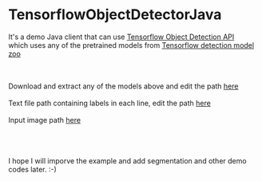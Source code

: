# TensorflowObjectDetectorJava

It's a demo Java client that can use <a href='https://github.com/tensorflow/models/tree/master/research/object_detection'>Tensorflow Object Detection API</a><br>
which uses any of the pretrained models from <a href='https://github.com/tensorflow/models/blob/master/research/object_detection/g3doc/detection_model_zoo.md'>Tensorflow detection model zoo</a><br>
<br><br>


Download and extract any of the models above and edit the path <a href='https://github.com/sumsuddin/TensorflowObjectDetectorJava/blob/64046bdf2adc65cc16ead989159b706f90a444c0/src/main/java/com/srgroup/tfobj/Main.java#L17'>here</a><br>
<br>
Text file path containing labels in each line, edit the path <a href='https://github.com/sumsuddin/TensorflowObjectDetectorJava/blob/64046bdf2adc65cc16ead989159b706f90a444c0/src/main/java/com/srgroup/tfobj/Main.java#L18'>here</a><br>
<br>
Input image path <a href='https://github.com/sumsuddin/TensorflowObjectDetectorJava/blob/64046bdf2adc65cc16ead989159b706f90a444c0/src/main/java/com/srgroup/tfobj/Main.java#L19'>here</a><br>
<br><br><br>

I hope I will imporve the example and add segmentation and other demo codes later. :-)
